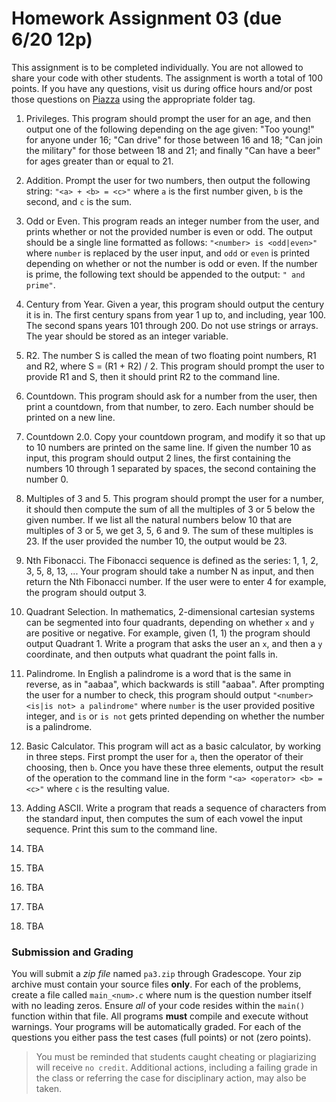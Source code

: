# Homework Assignment 03 (due 6/20 12p)

This assignment is to be completed individually.  You are not allowed to share your code with other students.  The assignment is worth a total of 100 points.  If you have any questions, visit us during office hours and/or post those questions on [Piazza](https://piazza.com) using the appropriate folder tag.

1. Privileges.  This program should prompt the user for an age, and then output one of the following depending on the age given: "Too young!" for anyone under 16; "Can drive" for those between 16 and 18; "Can join the military" for those between 18 and 21; and finally "Can have a beer" for ages greater than or equal to 21. 

1. Addition.  Prompt the user for two numbers, then output the following string: `"<a> + <b> = <c>"` where `a` is the first number given, `b` is the second, and `c` is the sum.

1. Odd or Even.  This program reads an integer number from the user, and prints whether or not the provided number is even or odd.  The output should be a single line formatted as follows: `"<number> is <odd|even>"` where `number` is replaced by the user input, and `odd` or `even` is printed depending on whether or not the number is odd or even.  If the number is prime, the following text should be appended to the output: `" and prime"`.

1. Century from Year.  Given a year, this program should output the century it is in.  The first century spans from year 1 up to, and including, year 100.  The second spans years 101 through 200.  Do not use strings or arrays.  The year should be stored as an integer variable.

1. R2.  The number S is called the mean of two floating point numbers, R1 and R2, where S = (R1 + R2) / 2.  This program should prompt the user to provide R1 and S, then it should print R2 to the command line.

1. Countdown.  This program should ask for a number from the user, then print a countdown, from that number, to zero.  Each number should be printed on a new line.

1. Countdown 2.0.  Copy your countdown program, and modify it so that up to 10 numbers are printed on the same line. 
If given the number 10 as input, this program should output 2 lines, the first containing the numbers 10 through 1 separated by spaces, the second containing the number 0.

1. Multiples of 3 and 5.  This program should prompt the user for a number, it should then compute the sum of all the multiples of 3 or 5 below the given number.  If we list all the natural numbers below 10 that are multiples of 3 or 5, we get 3, 5, 6 and 9.  The sum of these multiples is 23.  If the user provided the number 10, the output would be 23.

1. Nth Fibonacci.  The Fibonacci sequence is defined as the series: 1, 1, 2, 3, 5, 8, 13, ... Your program should take a number N as input, and then return the Nth Fibonacci number.  If the user were to enter 4 for example, the program should output 3.

1. Quadrant Selection.  In mathematics, 2-dimensional cartesian systems can be segmented into four quadrants, depending on whether `x` and `y` are positive or negative. For example, given (1, 1) the program should output Quadrant 1.  Write a program that asks the user an `x`, and then a `y` coordinate, and then outputs what quadrant the point falls in.

1. Palindrome.  In English a palindrome is a word that is the same in reverse, as in "aabaa", which backwards is still "aabaa".  After prompting the user for a number to check, this program should output `"<number> <is|is not> a palindrome"` where `number` is the user provided positive integer, and `is` or `is not` gets printed depending on whether the number is a palindrome.

1. Basic Calculator.  This program will act as a basic calculator, by working in three steps.  First prompt the user for `a`, then the operator of their choosing, then `b`.  Once you have these three elements, output the result of the operation to the command line in the form `"<a> <operator> <b> = <c>"` where `c` is the resulting value.

1. Adding ASCII.  Write a program that reads a sequence of characters from the standard input, then computes the sum of each vowel the input sequence.  Print this sum to the command line.

1. TBA

1. TBA

1. TBA

1. TBA

1. TBA

### Submission and Grading
You will submit a *zip file* named `pa3.zip` through Gradescope.  Your zip archive must contain your source files **only**.  For each of the problems, create a file called `main_<num>.c` where num is the question number itself with no leading zeros.  Ensure *all* of your code resides within the `main()` function within that file.  All programs **must** compile and execute without warnings.  Your programs will be automatically graded.  For each of the questions you either pass the test cases (full points) or not (zero points).

> You must be reminded that students caught cheating or plagiarizing will receive `no credit`.  Additional actions, including a failing grade in the class or referring the case for disciplinary action, may also be taken.
